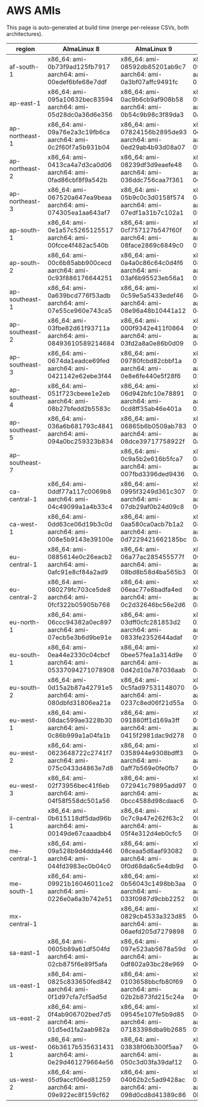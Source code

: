 # AWS AMIs

This page is auto-generated at build time (merge per-release CSVs, both architectures).

| region | AlmaLinux 8 | AlmaLinux 9 | AlmaLinux 10 |
| --- | --- | --- | --- |
| af-south-1 | x86_64: ami-0b73f9ad125fb7917<br>aarch64: ami-00edef6bfe68e7ddf | x86_64: ami-08592db85201ab9c7<br>aarch64: ami-0a3bf07affc9491fc | x86_64: ami-0f926adf679a6ac00<br>aarch64: ami-012fd3a825f588ade |
| ap-east-1 | x86_64: ami-095a10632bec83594<br>aarch64: ami-05d28dc0a36d6e356 | x86_64: ami-0ac9b6cb9af908b58<br>aarch64: ami-0b54c9b98c3f89da3 | x86_64: ami-0fc9861dadf7d6606<br>aarch64: ami-0acbae41620154d11 |
| ap-northeast-1 | x86_64: ami-09a76e2a3c19fb6ca<br>aarch64: ami-0c2f60f7a5b931b04 | x86_64: ami-07824156b2895de93<br>aarch64: ami-0ed29ab4b93d08a07 | x86_64: ami-0d77acf954aaafc62<br>aarch64: ami-0f59c9c26e810ea8f |
| ap-northeast-2 | x86_64: ami-0413ca4a7d3ca0d06<br>aarch64: ami-0fad86cbf8f9a542b | x86_64: ami-08239df3d9eaefe48<br>aarch64: ami-036ddc756caa7f361 | x86_64: ami-0a646e63cf1c30859<br>aarch64: ami-0e10b7b9819715d13 |
| ap-northeast-3 | x86_64: ami-067520a647ea9beaa<br>aarch64: ami-074305ea1aa643af7 | x86_64: ami-05b9c0c3d0158f574<br>aarch64: ami-07edf1a31b7c102a1 | x86_64: ami-04e4f201031b1c14b<br>aarch64: ami-05c4a9fb30b83671f |
| ap-south-1 | x86_64: ami-0e1a57c5265125517<br>aarch64: ami-00fcce4f482ac540b | x86_64: ami-0cf757127b547f60f<br>aarch64: ami-08face2869c6849c0 | x86_64: ami-0fe7d1ba2a9cb08df<br>aarch64: ami-070ee6218642d3769 |
| ap-south-2 | x86_64: ami-00c6b85abb900cecd<br>aarch64: ami-0c93f886176644251 | x86_64: ami-0a4a0c86c64c0d4f6<br>aarch64: ami-03af6b95523eb56a1 | x86_64: ami-083b15fabc6e3921d<br>aarch64: ami-0559ead1b7c41b4fc |
| ap-southeast-1 | x86_64: ami-0a639bcd776f53adb<br>aarch64: ami-07e55ce960e743ca5 | x86_64: ami-0c59e5a5433edef46<br>aarch64: ami-08e96a48b10441a12 | x86_64: ami-0d260e85f610caad2<br>aarch64: ami-048662e59b481a772 |
| ap-southeast-2 | x86_64: ami-03fbe82d61f93711a<br>aarch64: ami-08493610589214684 | x86_64: ami-000f9342e411f0864<br>aarch64: ami-03fd2a8a0e86b0d09 | x86_64: ami-0f45783a4766a25df<br>aarch64: ami-04aa5808fb3c0f9b8 |
| ap-southeast-3 | x86_64: ami-0674da1eadce69fed<br>aarch64: ami-0421142e62ebe3f44 | x86_64: ami-09780fcbd82cbbf1a<br>aarch64: ami-0e8e6fe440e5f28f6 | x86_64: ami-07b97cd51e050a94e<br>aarch64: ami-02ce7b2d12b8795fe |
| ap-southeast-4 | x86_64: ami-051f723cbeee1e2eb<br>aarch64: ami-08b27bfedd2b5583c | x86_64: ami-06d942bfc10e78891<br>aarch64: ami-0cd8ff35ab46e401a | x86_64: ami-0504d16722e31bb67<br>aarch64: ami-027831e250065e002 |
| ap-southeast-5 | x86_64: ami-036a6b681793c4841<br>aarch64: ami-094a0bc259323b834 | x86_64: ami-06865b6b0509ab783<br>aarch64: ami-08dce39717758922f | x86_64: ami-078ebca74e1ed9309<br>aarch64: ami-0a4e014c75a7392cf |
| ap-southeast-7 |  | x86_64: ami-0c9a5b2e616b5fca7<br>aarch64: ami-007fbd3396ded9436 | x86_64: ami-08bc45b1609705c4e<br>aarch64: ami-0ae6618bfe16ed9ef |
| ca-central-1 | x86_64: ami-0ddf77a117c0069b8<br>aarch64: ami-04c49099a1a4b33c4 | x86_64: ami-0995f3249d361c307<br>aarch64: ami-07db29af0b24d09c8 | x86_64: ami-0fc2203177ed73d62<br>aarch64: ami-00cb1415d324dd0f3 |
| ca-west-1 | x86_64: ami-0dd63ce06d19b3c0d<br>aarch64: ami-008e5b9143e39100e | x86_64: ami-0aa580ca0acb7b1a2<br>aarch64: ami-0d7229421662185bc | x86_64: ami-086034685e6152af3<br>aarch64: ami-0a8f7f06ccdcdb12f |
| eu-central-1 | x86_64: ami-0885614e0c26eacb2<br>aarch64: ami-0afc91e8cf84a2ad9 | x86_64: ami-06a77ac285455577f<br>aarch64: ami-08bd8b58d4ba565b3 | x86_64: ami-000e54d1f50361e6e<br>aarch64: ami-0b7a9399ab1c67e5b |
| eu-central-2 | x86_64: ami-080279fc703ce5de8<br>aarch64: ami-0fcf322b05905b768 | x86_64: ami-06eac77e8badfa4ed<br>aarch64: ami-0c2d32646bc56e2d6 | x86_64: ami-00b639d3fbfa6d83e<br>aarch64: ami-08f2ec233d6fa2fbe |
| eu-north-1 | x86_64: ami-06ccc94382a0ec897<br>aarch64: ami-07ecb5e3b6d9be91e | x86_64: ami-03dff0cfc281853d2<br>aarch64: ami-0833fe2352644adaf | x86_64: ami-0234c59b00e36c6dd<br>aarch64: ami-0fa191e8eeabe4d6d |
| eu-south-1 | x86_64: ami-0ea44e2330c04cbcf<br>aarch64: ami-05337094271078908 | x86_64: ami-0bee57fea1a314d9e<br>aarch64: ami-0d42d10a787036aab | x86_64: ami-07ade3a4d70f1f2c0<br>aarch64: ami-08159557576fa5653 |
| eu-south-2 | x86_64: ami-0d15a2b87a42791e5<br>aarch64: ami-080dbfd31806ea21a | x86_64: ami-0c5fad97531148070<br>aarch64: ami-0237c8ed06f21d55a | x86_64: ami-0d6a89e197ca928f6<br>aarch64: ami-08b6445c6476dc9dc |
| eu-west-1 | x86_64: ami-08dac599ae3228b30<br>aarch64: ami-0c86b999a1a04fa1b | x86_64: ami-091880ff1d169a3ff<br>aarch64: ami-0415f2981dac9d278 | x86_64: ami-0512223d2c3280e8f<br>aarch64: ami-01a117c2fea2da9a0 |
| eu-west-2 | x86_64: ami-0623648722c2741f7<br>aarch64: ami-075c0433d4863e7d8 | x86_64: ami-0358944e9308bdff3<br>aarch64: ami-0aff7b569e0fe0fb7 | x86_64: ami-0dee615df20465bdf<br>aarch64: ami-00dae42328d9f9126 |
| eu-west-3 | x86_64: ami-02f73956bec41f6eb<br>aarch64: ami-04f58f558dc501a56 | x86_64: ami-072941c79895add97<br>aarch64: ami-0bcc4588d98cdaac6 | x86_64: ami-01324cca1b7747b52<br>aarch64: ami-04e9af683ef5d5cfb |
| il-central-1 | x86_64: ami-0b615118df5dad96b<br>aarch64: ami-00149de67caaadbb4 | x86_64: ami-0c7c9a47e262f63c2<br>aarch64: ami-05f4e312d4eb0cfc5 | x86_64: ami-0b20b7ac196fa40ce<br>aarch64: ami-0b6871ab664e59c2f |
| me-central-1 | x86_64: ami-09a528b9d4ddda446<br>aarch64: ami-044fd3983ec0b04c0 | x86_64: ami-08ceaa5d6aaf93082<br>aarch64: ami-0f0d68da6c5e4db9d | x86_64: ami-025b4bace998ac004<br>aarch64: ami-048abb63e650c3eff |
| me-south-1 | x86_64: ami-09921b16046011ce2<br>aarch64: ami-0226e0a6a3b742e51 | x86_64: ami-0b56043c1498bb3aa<br>aarch64: ami-033f0987d9cbb2252 | x86_64: ami-07928c3959ebea0e6<br>aarch64: ami-0baced4a19dcf8537 |
| mx-central-1 |  | x86_64: ami-0829cb4533a323d85<br>aarch64: ami-06aefd205d7279898 | x86_64: ami-0c5c8ce5ab72b6ed3<br>aarch64: ami-013ae51e2e0f793cd |
| sa-east-1 | x86_64: ami-0605b89a61df504fd<br>aarch64: ami-02cb875f6e89f5afa | x86_64: ami-097e523ab5678a59d<br>aarch64: ami-0df802a93bc28e969 | x86_64: ami-0d68d3b558db35ed0<br>aarch64: ami-00d34896c56092cd3 |
| us-east-1 | x86_64: ami-0825c833650fed842<br>aarch64: ami-0f1d97cfa7cf5ad5d | x86_64: ami-0103658bbcfb80f69<br>aarch64: ami-02b2b873fd215c24a | x86_64: ami-01d87dc7c538eb2b3<br>aarch64: ami-0088cc5c1715837e1 |
| us-east-2 | x86_64: ami-0f4ab906702bed7d5<br>aarch64: ami-01d5ed1fa2aab982a | x86_64: ami-09545e107fe5b9d85<br>aarch64: ami-07183398dba9b2685 | x86_64: ami-06be7a8dff9965741<br>aarch64: ami-0f5ead2bc98a63a65 |
| us-west-1 | x86_64: ami-06b3617b535631431<br>aarch64: ami-0e29d461279664e56 | x86_64: ami-03838f06b300f5aa7<br>aarch64: ami-050c3d03fa39daf12 | x86_64: ami-0d006600c05c66726<br>aarch64: ami-04021cceac158316b |
| us-west-2 | x86_64: ami-05d9accf06ed81259<br>aarch64: ami-09e922ec8f159cf62 | x86_64: ami-04062b2c5ad9428ac<br>aarch64: ami-098d0cd8d41389c86 | x86_64: ami-03caa4ee6c381105b<br>aarch64: ami-0bb2ecbe4b6b9f856 |
